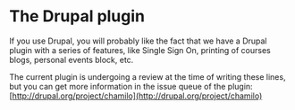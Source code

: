 # The Drupal plugin

If you use Drupal, you will probably like the fact that we have a Drupal plugin with a series of features, like Single Sign On, printing of courses blogs, personal events block, etc.

The current plugin is undergoing a review at the time of writing these lines, but you can get more information in the issue queue of the plugin: [http://drupal.org/project/chamilo](http://drupal.org/project/chamilo)

